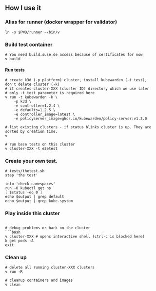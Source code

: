 ## How I use it

### Alias for runner (docker wrapper for validator)
```
ln -s $PWD/runner ~/bin/v
```

### Build test container
```
# You need build.suse.de access because of certificates for now
v build
```

#### Run tests
```
# create k3d (-p platform) cluster, install kubewarden (-t test), don't delete cluster (-k) 
# it creates cluster-XXX (cluster ID) directory which we use later
# only -t test parameter is required here
v run -t kubewarden -k \
    -p k3d \
    -e controller=1.2.4 \
    -e defaults=1.2.5 \
    -e controller_image=latest \
    -e policyserver_image=ghcr.io/kubewarden/policy-server:v1.3.0

# list existing clusters - if status blinks cluster is up. They are sorted by creation time.
v

# run base tests on this cluster
v cluster-XXX -t e2etest
```

### Create your own test.
```
# tests/thetest.sh
step 'the test'

info 'check namespaces'
run -0 kubectl get ns
[ $status -eq 0 ]
echo $output | grep default
echo $output | grep kube-system
```

### Play inside this cluster
```

# debug problems or hack on the cluster
```bash
v cluster-XXX # opens interactive shell (ctrl-c is blocked here)
k get pods -A
exit
```

### Clean up
```
# delete all running cluster-XXX clusters
v run -R

# cleanup containers and images
v clean
```
